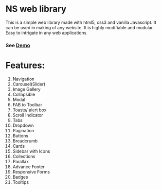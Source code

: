 # NS web library
This is a simple web library made with html5, css3 and vanilla Javascript. It can be used in making of any website. It is highly modifiable and modular. Easy to intrigate in any web applications.
### See [Demo](https://nsweblibrary.netlify.app/) 

# Features:
1. Navigation 
2. Carousel(Slider) 
3. Image Gallery  
4. Collapsible 
5. Modal 
6. FAB to Toolbar 
7. Toasts/ alert box 
8. Scroll Indicator 
9. Tabs 
10. Dropdown 
11. Pagination 
12. Buttons 
13. Breadcrumb 
14. Cards 
15. Sidebar with Icons  
16. Collections  
17. Parallax 
18. Advance Footer 
19. Responsive Forms 
20. Badges 
21. Tooltips 
